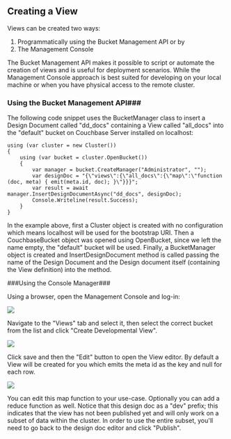 
## Creating a View ##
Views can be created two ways:

1. Programmatically using the Bucket Management API or by
2. The Management Console

The Bucket Management API makes it possible to script or automate the creation of views and is useful for deployment scenarios. While the Management Console approach is best suited for developing on your local machine or when you have physical access to the remote cluster.

### Using the Bucket Management API###
The following code snippet uses the BucketManager class to insert a Design Document  called "dd_docs" containing a View called "all_docs" into the "default" bucket on Couchbase Server installed on localhost:

    using (var cluster = new Cluster())
    {
        using (var bucket = cluster.OpenBucket())
        {
            var manager = bucket.CreateManager("Administrator", "");
            var designDoc = "{\"views\":{\"all_docs\":{\"map\":\"function (doc, meta) { emit(meta.id, doc); }\"}}}";
            var result = await manager.InsertDesignDocumentAsync("dd_docs", designDoc);
            Console.Writeline(result.Success);
        }
    }

In the example above, first a Cluster object is created with no configuration which means localhost will be used for the bootstrap URI. Then a CouchbaseBucket object was opened using OpenBucket, since we left the name empty, the "default" bucket will be used. Finally, a BucketManager object is created and InsertDesignDocument method is called passing the name of the Design Document and the Design document itself (containing the View definition) into the method.

###Using the Console Manager###

Using a browser, open the Management Console and log-in:

![](https://raw.githubusercontent.com/couchbaselabs/dotnet-documentation/master/images/login-managment-console.JPG)

Navigate to the "Views" tab and select it, then select the correct bucket from the list and click "Create Developmental View".

![](https://raw.githubusercontent.com/couchbaselabs/dotnet-documentation/master/images/create-development-view.JPG)

Click save and then the "Edit" button to open the View editor. By default a View will be created for you which emits the meta id as the key and null for each row. 

![](https://raw.githubusercontent.com/couchbaselabs/dotnet-documentation/master/images/management-console-edit-view.JPG)

You can edit this map function to your use-case. Optionally you can add a reduce function as well. Notice that this design doc as a "dev" prefix; this indicates that the view has not been published yet and will only work on a subset of data within the cluster. In order to use the entire subset, you'll need to go back to the design doc editor and click "Publish".
